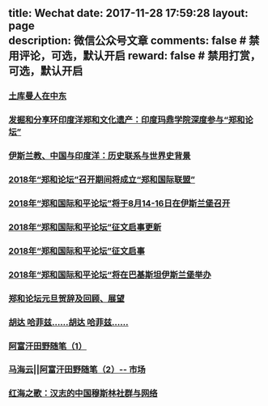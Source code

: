 title: Wechat
date: 2017-11-28 17:59:28
layout: page      
description: 微信公众号文章
comments: false     # 禁用评论，可选，默认开启
reward: false       # 禁用打赏，可选，默认开启
-------
### [土库曼人在中东](https://mp.weixin.qq.com/s?__biz=MzI5MTQ0NDQxOQ==&mid=2247484372&idx=1&sn=9efc470a77db4c636aaa8bb6d91ab06f&chksm=ec11c078db66496eac05eef6182662a745ae82922d9732b11a3ca94dce541486c0320eaac7dc&scene=38#wechat_redirect)
### [发掘和分享环印度洋郑和文化遗产：印度玛鼎学院深度参与“郑和论坛”](https://mp.weixin.qq.com/s?__biz=MzI5MTQ0NDQxOQ==&mid=2247484365&idx=1&sn=8c69dba2182bd77a7b5aceff76c7bd7f&chksm=ec11c061db66497772c353ffeadb9dd1d47f47f34e7a4f8afe70dc840e3f1f9aa840e6b45d24&scene=38#wechat_redirect)
### [伊斯兰教、中国与印度洋：历史联系与世界史背景](https://mp.weixin.qq.com/s/b6KsY7i2XzAnhHQaIU0cbQ)
### [2018年“郑和论坛”召开期间将成立“郑和国际联盟”](https://mp.weixin.qq.com/s?__biz=MzI5MTQ0NDQxOQ==&mid=2247484348&idx=1&sn=0afbc0bfdb4749b06f06a8fabbeea9cb&chksm=ec11c010db664906396a2e96a24716a8ae9ab99f86b061b4bdcdf510bac3baa49c073fd58e6e&scene=38#wechat_redirect)
### [2018年“郑和国际和平论坛”将于8月14-16日在伊斯兰堡召开](https://mp.weixin.qq.com/s/B9BEDBgVfJyuz4KyQFrqbw)
### [2018年“郑和国际和平论坛”征文启事更新](https://mp.weixin.qq.com/s?__biz=MzI5MTQ0NDQxOQ==&mid=2247484333&idx=1&sn=ad7b23cc7f9cf645d8c834b4c4353621&chksm=ec11c001db664917fb44426cd6a866fb7204651373de2991ab2fa6ffffd34ec989fcd5dec9ec&scene=38#wechat_redirect)
### [2018年“郑和国际和平论坛”征文启事](http://zhengheforum.org/static//pdf/2018/2018%E5%B9%B4%E2%80%9C%E9%83%91%E5%92%8C%E5%9B%BD%E9%99%85%E5%92%8C%E5%B9%B3%E8%AE%BA%E5%9D%9B%E2%80%9D%E5%BE%81%E6%96%87%E5%90%AF%E4%BA%8B.pdf)
### [2018年“郑和国际和平论坛“将在巴基斯坦伊斯兰堡举办](http://zhengheforum.org/static/pdf/2018/2018%E5%B7%B4%E5%9F%BA%E6%96%AF%E5%9D%A6%E8%A7%81.pdf)
### [郑和论坛元旦贺辞及回顾、展望](http://zhengheforum.org/static/pdf/%E9%83%91%E5%92%8C%E8%AE%BA%E5%9D%9B%E5%85%83%E6%97%A6%E8%B4%BA%E8%BE%9E.pdf)
### [ 胡达 哈菲兹……胡达 哈菲兹……](https://mp.weixin.qq.com/s?__biz=MzI5MTQ0NDQxOQ==&mid=2247484302&idx=1&sn=4e587636c308fb309637525cc672da64&scene=0#wechat_redirect)
### [阿富汗田野随笔（1）](https://mp.weixin.qq.com/s?__biz=MzI5MTQ0NDQxOQ==&mid=2247484275&idx=1&sn=2e34c7b55fdd2a59f53489db501f4248&scene=0#wechat_redirect)
### [马海云||阿富汗田野随笔（2）-- 市场](https://mp.weixin.qq.com/s?__biz=MzI5MTQ0NDQxOQ==&mid=2247484291&idx=1&sn=15ce80455c0bf45b88344dc8eba20b83&scene=0#wechat_redirect)
### [红海之歌：汉志的中国穆斯林社群与网络](https://mp.weixin.qq.com/s?__biz=MzI5MTQ0NDQxOQ==&mid=2247484260&idx=1&sn=8454ef3bf46340f929e410cdd793988c&scene=0#wechat_redirect)
